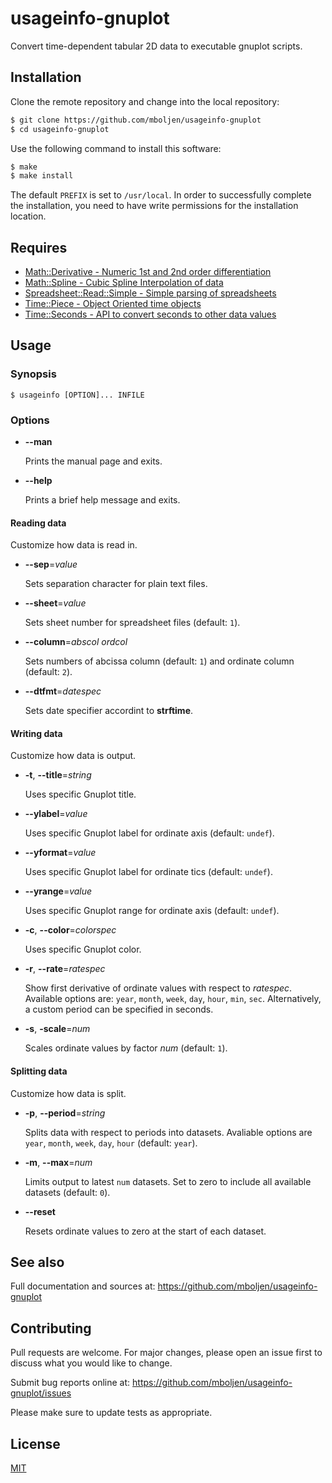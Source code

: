 # usageinfo-gnuplot

Convert time-dependent tabular 2D data to executable gnuplot scripts.

## Installation

Clone the remote repository and change into the local repository:

```bash
$ git clone https://github.com/mboljen/usageinfo-gnuplot
$ cd usageinfo-gnuplot
```

Use the following command to install this software:

```bash
$ make
$ make install
```

The default `PREFIX` is set to `/usr/local`.  In order to successfully complete the installation, you need to have write permissions for the installation location.

## Requires

+ [Math::Derivative - Numeric 1st and 2nd order differentiation](https://metacpan.org/pod/Math::Derivative)
+ [Math::Spline - Cubic Spline Interpolation of data](https://metacpan.org/pod/Math::Spline)
+ [Spreadsheet::Read::Simple - Simple parsing of spreadsheets](https://github.com/mboljen/spreadsheet-read-simple-perl)
+ [Time::Piece - Object Oriented time objects](https://metacpan.org/pod/Time::Piece)
+ [Time::Seconds - API to convert seconds to other data values](https://metacpan.org/pod/Time::Seconds)

## Usage

### Synopsis

```console
$ usageinfo [OPTION]... INFILE
```

### Options

- **--man**
  
  Prints the manual page and exits.

- **--help**
  
  Prints a brief help message and exits.

#### Reading data

Customize how data is read in.

- **--sep**=_value_
  
  Sets separation character for plain text files.

- **--sheet**=_value_
  
  Sets sheet number for spreadsheet files (default: `1`).

- **--column**=_abscol_ _ordcol_
  
  Sets numbers of abcissa column (default: `1`) and ordinate column (default: `2`).

- **--dtfmt**=_datespec_
  
  Sets date specifier accordint to **strftime**.

#### Writing data

Customize how data is output.

- **-t**, **--title**=_string_
  
  Uses specific Gnuplot title.

- **--ylabel**=_value_
  
  Uses specific Gnuplot label for ordinate axis (default: `undef`).

- **--yformat**=_value_
  
  Uses specific Gnuplot label for ordinate tics (default: `undef`).

- **--yrange**=_value_
  
  Uses specific Gnuplot range for ordinate axis (default: `undef`).

- **-c**, **--color**=_colorspec_
  
  Uses specific Gnuplot color.

- **-r**, **--rate**=_ratespec_
  
  Show first derivative of ordinate values with respect to _ratespec_. Available options are: `year`, `month`, `week`, `day`, `hour`, `min`, `sec`.  Alternatively, a custom period can be specified in seconds.

- **-s**, **-scale**=_num_
  
  Scales ordinate values by factor _num_ (default: `1`).

#### Splitting data

Customize how data is split.

* **-p**, **--period**=_string_
  
  Splits data with respect to periods into datasets. Avaliable options are `year`, `month`, `week`, `day`, `hour` (default: `year`).

* **-m**, **--max**=_num_
  
  Limits output to latest `num` datasets.  Set to zero to include all available datasets (default: `0`).

* **--reset**
  
  Resets ordinate values to zero at the start of each dataset.

## See also

Full documentation and sources at: <https://github.com/mboljen/usageinfo-gnuplot>

## Contributing

Pull requests are welcome.  For major changes, please open an issue first to discuss what you would like to change.

Submit bug reports online at: <https://github.com/mboljen/usageinfo-gnuplot/issues>

Please make sure to update tests as appropriate.

## License

[MIT](https://choosealicense.com/licenses/mit/)
